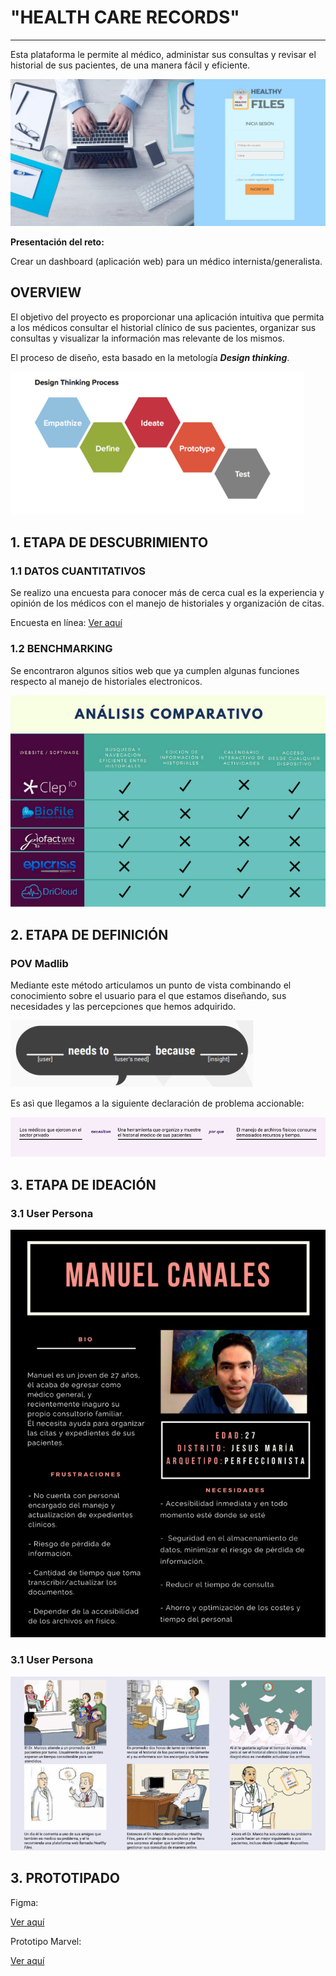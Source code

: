 # "HEALTH CARE RECORDS"
***
Esta plataforma le permite al médico, administar sus consultas y revisar el historial de sus pacientes, de una manera fácil y eficiente.

![dashboard](https://github.com/SteffAhv/health_care/blob/master/assets/images/welcome.png?raw=true)

**Presentación del reto:**

Crear un dashboard (aplicación web) para un médico internista/generalista.

## OVERVIEW

El objetivo del proyecto es proporcionar una aplicación intuitiva que permita a los médicos consultar el historial clínico de sus pacientes, organizar sus consultas y visualizar la información mas relevante de los mismos.

El proceso de diseño, esta basado en la metología ***Design thinking***.

![img](assets/images/Design-Thinking-Graphic.png)

## 1. ETAPA DE DESCUBRIMIENTO
### 1.1 DATOS CUANTITATIVOS
Se realizo una encuesta para conocer  más de cerca cual es la experiencia y opinión de los médicos con el manejo de historiales y organización de citas.

Encuesta en línea:
[Ver aquí](https://goo.gl/forms/zjMvCLSVRTAsMq9J2)


### 1.2 BENCHMARKING

Se encontraron algunos sitios web que ya cumplen algunas funciones respecto al manejo de historiales electronicos.

![benchmarking](https://github.com/SteffAhv/health_care/blob/master/assets/images/bench_map.jpg?raw=true)

## 2. ETAPA DE DEFINICIÓN

### POV Madlib

Mediante este método articulamos un punto de vista combinando el conocimiento sobre el usuario para el que estamos diseñando, sus necesidades y las percepciones que hemos adquirido.

![structure-method](https://github.com/SteffAhv/health_care/blob/master/assets/images/point_of_view.png?raw=true)

Es asì que llegamos a la siguiente declaración de problema accionable:

![final_pov_statement](https://github.com/SteffAhv/health_care/blob/master/assets/images/pov_method.png?raw=true)
       
## 3. ETAPA DE IDEACIÓN
### 3.1 User Persona
![imagen](https://github.com/SteffAhv/health_care/blob/master/assets/images/user_persona.jpg?raw=true)

### 3.1 User Persona

![imagen](https://github.com/SteffAhv/health_care/blob/master/assets/images/storyboard.jpg?raw=true)

## 3. PROTOTIPADO
Figma:

[Ver aquí](https://www.figma.com/file/V7Urd71puP3hxHVwVWiScoWw/DASHBOARD)

Prototipo Marvel:

[Ver aquí](https://marvelapp.com/933b9he/screen/44538022)
